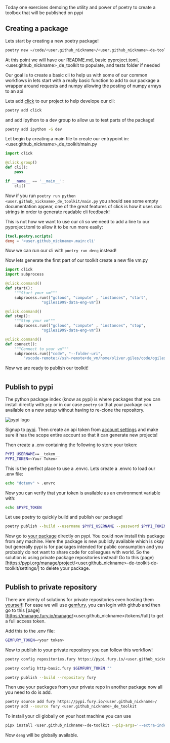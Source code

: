 Today one exercises demoing the utility and power of poetry to create a toolbox that will be published on pypi

## Creating a package

Lets start by creating a new poetry package!

```bash
poetry new ~/code/<user.github_nickname>/<user.github_nickname>-de-toolkit && cd $_
```

At this point we will have our README.md, basic pyproject.toml, <user.github_nickname>_de_toolkit to populate, and tests folder if needed

Our goal is to create a basic cli to help us with some of our common workflows in lets start with a really basic function to add to our package a wrapper around requests and numpy allowing the posting of numpy arrays to an api

Lets add [click](https://click.palletsprojects.com/en/8.1.x/) to our project to help develope our cli:
```bash
poetry add click
```

and add ipython to a dev group to allow us to test parts of the package!
```bash
poetry add ipython -G dev
```

Let begin by creating a main file to create our entrypoint in:
<user.github_nickname>_de_toolkit/main.py
```python
import click

@click.group()
def cli():
    pass

if __name__ == '__main__':
    cli()
```

Now if you run `poetry run python <user.github_nickname>_de_toolkit/main.py` you should see some empty
documentation appear, one of the great features of click is how it uses doc strings in order to generate readable cli feedback!

This is not how we want to use our cli so we need to add a line to our pyproject.toml to allow it to be run more easily:

```toml
[tool.poetry.scripts]
deng = '<user.github_nickname>.main:cli'
```
Now we can run our cli with `poetry run deng` instead!

Now lets generate the first part of our toolkit create a new file vm.py

```python
import click
import subprocess

@click.command()
def start():
    """Start your vm"""
    subprocess.run(["gcloud", "compute" , "instances", "start",
                "ogiles1999-data-eng-vm"])

@click.command()
def stop():
    """Stop your vm"""
    subprocess.run(["gcloud", "compute" , "instances", "stop",
                "ogiles1999-data-eng-vm"])

@click.command()
def connect():
    """Connect to your vm"""
    subprocess.run(["code", "--folder-uri",
        "vscode-remote://ssh-remote+de_vm/home/oliver.giles/code/ogiles1999"])
```

Now we are ready to publish our toolkit!

#

## Publish to pypi

The python package index (know as pypi) is where packages that you can install directly with `pip` or in our case `poetry` so that your package can available on a new setup without having to re-clone the repository.

![pypi logo](https://wagon-public-datasets.s3.amazonaws.com/data-engineering/W0D1/pypi-logo.png)

Signup to [pypi](https://pypi.org/account/register/). Then create an api token from
[account settings](https://pypi.org/manage/account/) and make sure it has the scope entire account so that it can generate new projects!

Then create a .env containing the following to store your token:

```bash
PYPI_USERNAME==__token__
PYPI_TOKEN=<Your Token>
```

This is the perfect place to use a .envrc. Lets create a .envrc to load our .env file:

```bash
echo "dotenv" > .envrc
```

Now you can verify that your token is available as an environment variable with:
```bash
echo $PYPI_TOKEN
```

Let use poetry to quickly build and publish our package!

```bash
poetry publish --build --username $PYPI_USERNAME --password $PYPI_TOKEN
```

Now go to [your package](https://pypi.org/project/<user.github_nickname>-de-toolkit/) directly on pypi. You could now install this package from any machine. Here the package is new publicly available which is okay but generally pypi is for packages intended for public consumption and you probably do not want to share code for colleagues with world. So the solution is using private package repositories instead! Go to this (page)[https://pypi.org/manage/project/<user.github_nickname>-de-toolkit-de-toolkit/settings/] to delete your package.


#

## Publish to private repository
There are plenty of solutions for private repositories even hosting them [yourself](https://pypi.org/project/pypiserver/)! For ease we will use [gemfury](https://gemfury.com/), you can login with github and then go to this [page][https://manage.fury.io/manage/<user.github_nickname>/tokens/full] to get a full access token.

Add this to the .env file:

```bash
GEMFURY_TOKEN=<your token>
```

Now to publish to your private repository you can follow this workflow!

```bash
poetry config repositories.fury https://pypi.fury.io/<user.github_nickname>/

poetry config http-basic.fury $GEMFURY_TOKEN ""

poetry publish --build --repository fury
```

Then use your packages from your private repo in another package now all you need to do is add.

```bash
poetry source add fury https://pypi.fury.io/<user.github_nickname>/
poetry add --source fury <user.github_nickname>_de_toolkit
```

To install your cli globally on your host machine you can use
```bash
pipx install <user.github_nickname>-de-toolkit --pip-args='--extra-index-url https://<deploy_token>@repo.fury.io/<user.github_nickname>/'
```
Now `deng` will be globally available.
